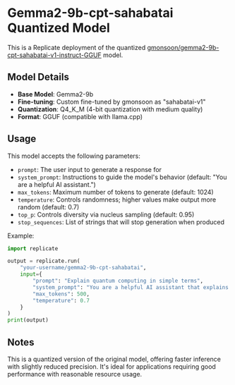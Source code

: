 # Gemma2-9b-cpt-sahabatai Quantized Model

This is a Replicate deployment of the quantized [gmonsoon/gemma2-9b-cpt-sahabatai-v1-instruct-GGUF](https://huggingface.co/gmonsoon/gemma2-9b-cpt-sahabatai-v1-instruct-GGUF) model.

## Model Details

- **Base Model**: Gemma2-9b
- **Fine-tuning**: Custom fine-tuned by gmonsoon as "sahabatai-v1"
- **Quantization**: Q4_K_M (4-bit quantization with medium quality)
- **Format**: GGUF (compatible with llama.cpp)

## Usage

This model accepts the following parameters:

- `prompt`: The user input to generate a response for
- `system_prompt`: Instructions to guide the model's behavior (default: "You are a helpful AI assistant.")
- `max_tokens`: Maximum number of tokens to generate (default: 1024)
- `temperature`: Controls randomness; higher values make output more random (default: 0.7)
- `top_p`: Controls diversity via nucleus sampling (default: 0.95)
- `stop_sequences`: List of strings that will stop generation when produced

Example:

```python
import replicate

output = replicate.run(
    "your-username/gemma2-9b-cpt-sahabatai",
    input={
        "prompt": "Explain quantum computing in simple terms",
        "system_prompt": "You are a helpful AI assistant that explains complex topics in an easy-to-understand way.",
        "max_tokens": 500,
        "temperature": 0.7
    }
)
print(output)
```

## Notes

This is a quantized version of the original model, offering faster inference with slightly reduced precision. It's ideal for applications requiring good performance with reasonable resource usage.
